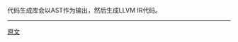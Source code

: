 代码生成库会以AST作为输出，然后生成LLVM IR代码。

---------------------    
[原文](https://releases.llvm.org/11.0.0/tools/clang/docs/InternalsManual.html#introduction)